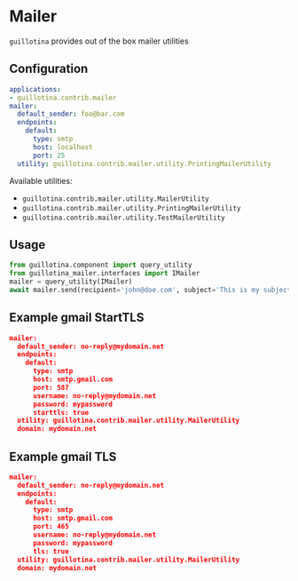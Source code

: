 # Mailer

`guillotina` provides out of the box mailer utilities

## Configuration

```yaml
applications:
- guillotina.contrib.mailer
mailer:
  default_sender: foo@bar.com
  endpoints:
    default:
      type: smtp
      host: localhost
      port: 25
  utility: guillotina.contrib.mailer.utility.PrintingMailerUtility
```

Available utilities:

- `guillotina.contrib.mailer.utility.MailerUtility`
- `guillotina.contrib.mailer.utility.PrintingMailerUtility`
- `guillotina.contrib.mailer.utility.TestMailerUtility`

## Usage

```python
from guillotina.component import query_utility
from guillotina_mailer.interfaces import IMailer
mailer = query_utility(IMailer)
await mailer.send(recipient='john@doe.com', subject='This is my subject', text='Body of email')
```

## Example gmail StartTLS

```json
mailer:
  default_sender: no-reply@mydomain.net
  endpoints:
    default:
      type: smtp
      host: smtp.gmail.com
      port: 587
      username: no-reply@mydomain.net
      password: mypassword
      starttls: true
  utility: guillotina.contrib.mailer.utility.MailerUtility
  domain: mydomain.net
```

## Example gmail TLS

```json
mailer:
  default_sender: no-reply@mydomain.net
  endpoints:
    default:
      type: smtp
      host: smtp.gmail.com
      port: 465
      username: no-reply@mydomain.net
      password: mypassword
      tls: true
  utility: guillotina.contrib.mailer.utility.MailerUtility
  domain: mydomain.net
```
